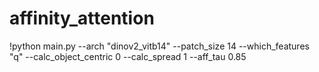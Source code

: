 # affinity_attention




!python main.py --arch "dinov2_vitb14" --patch_size 14 --which_features "q" --calc_object_centric 0 --calc_spread 1 --aff_tau 0.85
